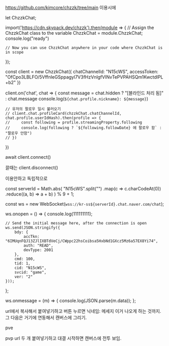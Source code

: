 ---
---

https://github.com/kimcore/chzzk/tree/main 이용시에

let ChzzkChat;

import('https://cdn.skypack.dev/chzzk').then(module => {
    // Assign the ChzzkChat class to the variable
    ChzzkChat = module.ChzzkChat;
    console.log("ready")

    // Now you can use ChzzkChat anywhere in your code where ChzzkChat is in scope
});

const client = new ChzzkChat({
    chatChannelId: "N15cWS",
    accessToken: "OfCpo3LBLFO/5VffnIeGSppagyl7V3fHzVnlgfVINvTePVPAHSQm1KwctdlPL+b2"
})

client.on('chat', chat => {
    const message = chat.hidden ? "[블라인드 처리 됨]" : chat.message
    console.log(`${chat.profile.nickname}: ${message}`)

    // 유저의 팔로우 일시 불러오기
    // client.chat.profileCard(chzzkChat.chatChannelId, chat.profile.userIdHash).then(profile => {
    //     const following = profile.streamingProperty.following
    //     console.log(following ? `${following.followDate} 에 팔로우 함` : "팔로우 안함")
    // })
})

await client.connect()

끌때는 client.disconnect()


이용안하고 독립적으로

const serverId = Math.abs(
    "N15cWS".split("")
        .map(c => c.charCodeAt(0))
        .reduce((a, b) => a + b)
) % 9 + 1;

const ws = new WebSocket(`wss://kr-ss${serverId}.chat.naver.com/chat`);

ws.onopen = () => {
    console.log(111111111);

    // Send the initial message here, after the connection is open
    ws.send(JSON.stringify({
        bdy: {
            accTkn: "6IMUqnFQJ13ZJlIXBTdVeCj/CWppc22hsCoibsa5HxbNd1GXcz5Mz6a57EX8Yi74",
            auth: "READ",
            devType: 2001
        },
        cmd: 100,
        tid: 1,
        cid: "N15cWS",
        svcid: "game",
        ver: "2"
    }));
};

ws.onmessage = (m) => { console.log(JSON.parse(m.data)); };


url에서 복사해서 붙여넣기하고
버튼 누르면
닉네임: 메세지 
이거 나오게 하는 것까지.
그 다음은 거기에 연동해서 캔버스에 그리기.

pve

pvp
url 두 개 붙여넣기하고 대결 시작하면
캔버스에 전투 보임.
